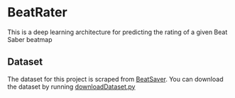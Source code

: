 # BeatRater
This is a deep learning architecture for predicting the rating of a given Beat Saber beatmap

## Dataset
The dataset for this project is scraped from [BeatSaver](https://beatsaver.com/). You can download the dataset by running [downloadDataset.py](downloadDatset.py)